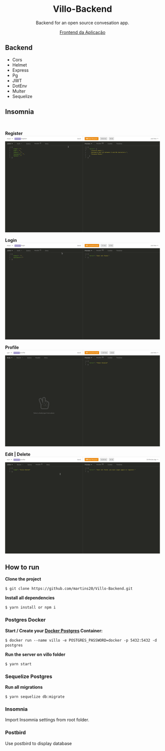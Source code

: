 <h1 align="center">Villo-Backend</h1>
<p align="center">Backend for an open source convesation app.</p>
<p align="center"><a href="https://github.com/vmnog/villo-frontend">Frontend da Aplicação</a></p>

## Backend

<ul>
<li>Cors</li>
<li>Helmet</li>
<li>Express</li>
<li>Pg</li>
<li>JWT</li>
<li>DotEnv</li>
<li>Multer</li>
<li>Sequelize</li>
</ul>

<h2>Insomnia</h2>
<br>

<strong>Register</strong>
<img src="https://github.com/martins20/Villo-Backend/blob/newMaster/assets/Register.gif" alt="Register">

<strong>Login</strong>
<img src="https://github.com/martins20/Villo-Backend/blob/newMaster/assets/Login.gif" alt="Login">

<strong>Profile</strong>
<img src="https://github.com/martins20/Villo-Backend/blob/newMaster/assets/Profile.gif" alt="Profile">

<strong>Edit | Delete</strong>
<img src="https://github.com/martins20/Villo-Backend/blob/newMaster/assets/Edit|Delete.gif" alt="Edit|Delete">


## How to run

<b>Clone the project</b>

```
$ git clone https://github.com/martins20/Villo-Backend.git
```

<b>Install all dependencies</b>

```
$ yarn install or npm i
```

### Postgres Docker

<b>Start / Create your <a href="https://hub.docker.com/_/postgres">Docker Postgres</a> Container:</b>

```
$ docker run --name villo -e POSTGRES_PASSWORD=docker -p 5432:5432 -d postgres
```

<b>Run the server on villo folder</b>

```
$ yarn start

```

### Sequelize Postgres

<b>Run all migrations</b>

```
$ yarn sequelize db:migrate
```

### Insomnia

Import Insomnia settings from root folder.

### Postbird

Use postbird to display database
